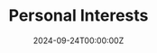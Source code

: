 ---
title: "Personal Interests"  # Add a page title.
summary: "Brent's recent activities"  # Add a page description.
date: "2024-09-24T00:00:00Z"  # Add today's date.
type: "widget_page"  # Page type is a Widget Page
---